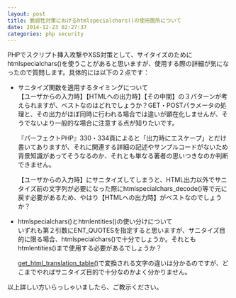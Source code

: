 ```yaml
---
layout: post
title: 脆弱性対策におけるhtmlspecialchars()の使用箇所について
date: 2014-12-23 02:27:37
categories: php security
---
```

<!-- {% raw %} -->
<p>PHPでスクリプト挿入攻撃やXSS対策として、サイタイズのためにhtmlspecialchars()を使うことがあると思いますが、使用する際の詳細が気になったので質問します。具体的には以下の２点です：</p>

<ul>
<li><p>サニタイズ関数を適用するタイミングについて<br>
【ユーザからの入力時】【HTMLへの出力時】【その中間】の３パターンが考えられますが、ベストなのはどれでしょうか？GET・POSTパラメータの処理と、その出力がほぼ同時に行われる場合では違いが顕在化しませんが、そうでないより一般的な場合に注意する点が知りたいです。</p>

<p>『パーフェクトPHP』330・334頁によると「出力時にエスケープ」とだけ書いてありますが、それに関連する詳細の記述やサンプルコードがないため背景知識があってそうなるのか、それとも単なる著者の思いつきなのか判断できません。</p>

<p>【ユーザからの入力時】にサニタイズしてしまうと、HTML出力以外でサニタイズ前の文字列が必要になった際にhtmlspecialchars_decode()等で元に戻す必要があるため、やはり【HTMLへの出力時】がベストなのでしょうか？</p></li>
<li><p>htmlspecialchars()とhtmlentities()の使い分けについて<br>
いずれも第２引数にENT_QUOTESを指定すると思いますが、サニタイズ目的に限る場合、htmlspecialchars()で十分でしょうか。それともhtmlentities()まで使用する必要があるでしょうか？</p>

<p><a href="http://php.net/manual/ja/function.get-html-translation-table.php">get_html_translation_table()</a>で変換される文字の違いは分かるのですが、どこまでやればサニタイズ目的で十分なのかよく分かりません。</p></li>
</ul>

<p>以上詳しい方いらっしゃいましたら、ご教示ください。</p>
<!-- {% endraw %} -->
